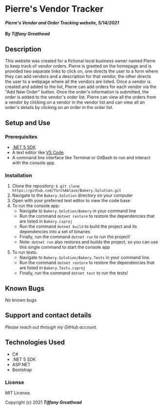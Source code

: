 # Pierre's Vendor Tracker

#### _Pierre's Vendor and Order Tracking website, 5/14/2021_

#### By _**Tiffany Greathead**_

## Description

This website was created for a fictional local business owner named Pierre to keep track of vendor orders. Pierre is greeted on the homepage and is provided two separate links to click on, one directs the user to a form where they can add vendors and a description for that vendor, the other directs the user to a webpage where all the vendors are listed. Once a vendor is created and added to the list, Pierre can add orders for each vendor via the "Add New Order" button. Once the order's information is submitted, the order is added to the vendor's order list. Pierre can view all the orders from a vendor by clicking on a vendor in the vendor list and can view all an order's details by clicking on an order in the order list.

## Setup and Use

### Prerequisites

- [.NET 5 SDK](https://dotnet.microsoft.com/download/dotnet/5.0)
- A text editor like [VS Code](https://code.visualstudio.com/)
- A command line interface like Terminal or GitBash to run and interact with the console app.

### Installation

1. Clone the repository: `$ git clone https://github.com/TorchAblaze/Bakery.Solution.git`
2. Navigate to the `Bakery.Solution` directory on your computer
3. Open with your preferred text editor to view the code base
4. To run the console app:
   - Navigate to `Bakery.Solution/Bakery` in your command line
   - Run the command `dotnet restore` to restore the dependencies that are listed in `Bakery.csproj`
   - Run the command `dotnet build` to build the project and its dependencies into a set of binaries
   - Finally, run the command `dotnet run` to run the project!
   - Note: `dotnet run` also restores and builds the project, so you can use this single command to start the console app
5. To run tests:
   - Navigate to `Bakery.Solution/Bakery.Tests` in your command line.
   - Run the command `dotnet restore` to restore the dependencies that are listed in `Bakery.Tests.csproj`
   - Finally, run the command `dotnet test` to run the tests!

## Known Bugs

_No known bugs_

## Support and contact details

_Please reach out through my GitHub account._

## Technologies Used

- C#
- .NET 5 SDK
- ASP.NET
- Bootstrap

### License

MIT License.

Copyright (c) 2021 **_Tiffany Greathead_**
